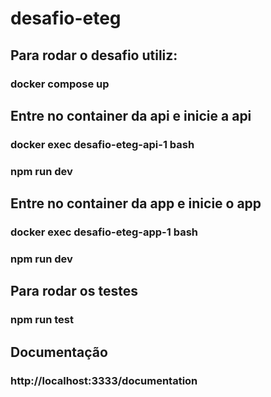 # desafio-eteg

## Para rodar o desafio utiliz:

### docker compose up

## Entre no container da api e inicie a api

### docker exec desafio-eteg-api-1 bash

### npm run dev

## Entre no container da app e inicie o app

### docker exec desafio-eteg-app-1 bash

### npm run dev

## Para rodar os testes

### npm run test

## Documentação

### http://localhost:3333/documentation

